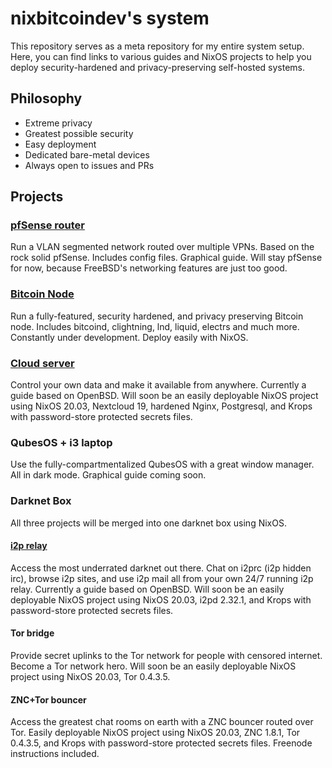 # nixbitcoindev's system

This repository serves as a meta repository for my entire system setup. Here, you can find links to various guides and NixOS projects to help you deploy security-hardened and privacy-preserving self-hosted systems.

## Philosophy

* Extreme privacy
* Greatest possible security
* Easy deployment
* Dedicated bare-metal devices
* Always open to issues and PRs

## Projects

### [pfSense router](https://github.com/nixbitcoin/pfSense-guide)

Run a VLAN segmented network routed over multiple VPNs. Based on the rock solid pfSense. Includes config files. Graphical guide. Will stay pfSense for now, because FreeBSD's networking features are just too good.

### [Bitcoin Node](https://github.com/fort-nix/nix-bitcoin)

Run a fully-featured, security hardened, and privacy preserving Bitcoin node. Includes bitcoind, clightning, lnd, liquid, electrs and much more. Constantly under development. Deploy easily with NixOS.

### [Cloud server](https://github.com/nixbitcoin/OpenBSD-Nextcloud)

Control your own data and make it available from anywhere. Currently a guide based on OpenBSD. Will soon be an easily deployable NixOS project using NixOS 20.03, Nextcloud 19, hardened Nginx, Postgresql, and Krops with password-store protected secrets files. 

### QubesOS + i3 laptop

Use the fully-compartmentalized QubesOS with a great window manager. All in dark mode. Graphical guide coming soon.

### Darknet Box

All three projects will be merged into one darknet box using NixOS.

#### [i2p relay](https://satmeir.com/posts/openbsd-i2pd)

Access the most underrated darknet out there. Chat on i2prc (i2p hidden irc), browse i2p sites, and use i2p mail all from your own 24/7 running i2p relay. Currently a guide based on OpenBSD. Will soon be an easily deployable NixOS project using NixOS 20.03, i2pd 2.32.1, and Krops with password-store protected secrets files.

#### Tor bridge

Provide secret uplinks to the Tor network for people with censored internet. Become a Tor network hero. Will soon be an easily deployable NixOS project using NixOS 20.03, Tor 0.4.3.5.

#### ZNC+Tor bouncer

Access the greatest chat rooms on earth with a ZNC bouncer routed over Tor. Easily deployable NixOS project using NixOS 20.03, ZNC 1.8.1, Tor 0.4.3.5, and Krops with password-store protected secrets files. Freenode instructions included.
